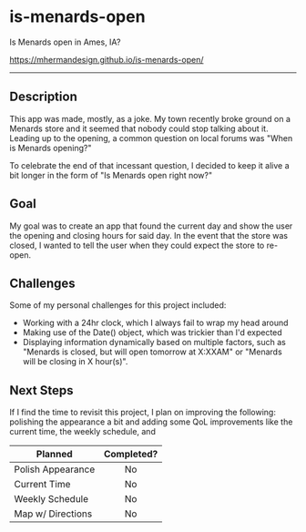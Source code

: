 # is-menards-open
Is Menards open in Ames, IA?

https://mhermandesign.github.io/is-menards-open/

---
## Description

This app was made, mostly, as a joke. My town recently broke ground on a Menards store and it seemed that nobody could stop talking about it. Leading up to the opening, a common question on local forums was "When is Menards opening?"

To celebrate the end of that incessant question, I decided to keep it alive a bit longer in the form of "Is Menards open right now?"

## Goal

My goal was to create an app that found the current day and show the user the opening and closing hours for said day. In the event that the store was closed, I wanted to tell the user when they could expect the store to re-open.

## Challenges

Some of my personal challenges for this project included:

+ Working with a 24hr clock, which I always fail to wrap my head around
+ Making use of the Date() object, which was trickier than I'd expected
+ Displaying information dynamically based on multiple factors, such as "Menards is closed, but will open tomorrow at X:XXAM" or "Menards will be closing in X hour(s)".

## Next Steps

If I find the time to revisit this project, I plan on improving the following: polishing the appearance a bit and adding some QoL improvements like the current time, the weekly schedule, and 

| Planned | Completed? |
| --- | :---: |
| Polish Appearance | No |
| Current Time | No |
| Weekly Schedule | No |
| Map w/ Directions | No |

